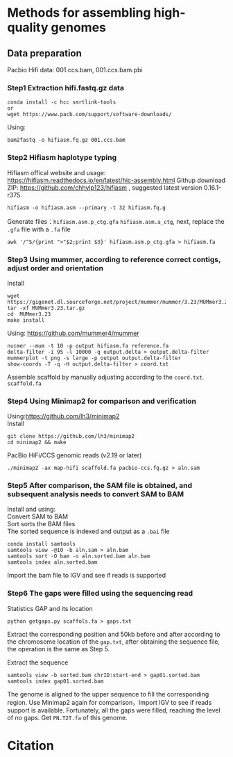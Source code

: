 #  Methods for assembling high-quality genomes
##  Data preparation  
Pacbio Hifi data: 001.ccs.bam, 001.ccs.bam.pbi
###  Step1 Extraction hifi.fastq.gz data  
```
conda install -c hcc smrtlink-tools  
or
wget https://www.pacb.com/support/software-downloads/  
```  
Using:   
```
bam2fastq -o hifiasm.fq.gz 001.ccs.bam  
```  
### Step2 Hifiasm haplotype typing  
Hifiasm offical website and usage: https://hifiasm.readthedocs.io/en/latest/hic-assembly.html
Githup download ZIP: https://github.com/chhylp123/hifiasm , suggested latest version 0.16.1-r375.  
```  
hifiasm -o hifiasm.asm --primary -t 32 hifiasm.fq.g  
```  
Generate files：`hifiasm.asm.p_ctg.gfa` `hifiasm.asm.a_ctg`, next, replace the `.gfa` file with a `.fa` file  
```
awk '/^S/{print ">"$2;print $3}' hifiasm.asm.p_ctg.gfa > hifiasm.fa  
```  
###  Step3 Using mummer, according to reference correct contigs, adjust order and orientation
Install  
```  
wget https://gigenet.dl.sourceforge.net/project/mummer/mummer/3.23/MUMmer3.23.tar.gz
tar -xf MUMmer3.23.tar.gz
cd  MUMmer3.23
make install  
```
Using: https://github.com/mummer4/mummer 
```  
nucmer --mum -t 10 -p output hifiasm.fa reference.fa  
delta-filter -i 95 -l 10000 -q output.delta > output.delta-filter  
mummerplot -t png -s large -p output output.delta-filter  
show-coords -T -q -H output.delta-filter > coord.txt  
```  
Assemble scaffold by manually adjusting according to the `coord.txt`. `scaffold.fa`
###  Step4 Using Minimap2 for comparison and verification  
Using:https://github.com/lh3/minimap2  
Install  
```  
git clone https://github.com/lh3/minimap2
cd minimap2 && make  
```    
PacBio HiFi/CCS genomic reads (v2.19 or later)  
```  
./minimap2 -ax map-hifi scaffold.fa pacbio-ccs.fq.gz > aln.sam  
```  
###  Step5 After comparison, the SAM file is obtained, and subsequent analysis needs to convert SAM to BAM  
Install and using:  
Convert SAM to BAM  
Sort sorts the BAM files  
The sorted sequence is indexed and output as a `.bai` file  
```  
conda install samtools  
samtools view -@10 -b aln.sam > aln.bam  
samtools sort -O bam -o aln.sorted.bam aln.bam  
samtools index aln.sorted.bam  
```  
Import the bam file to IGV and see if reads is supported  
###  Step6 The gaps were filled using the sequencing read  
Statistics GAP and its location  
```  
python getgaps.py scaffols.fa > gaps.txt  
```  
Extract the corresponding position and 50kb before and after according to the chromosome location of the `gap.txt`, after obtaining the sequence file, the operation is the same as Step 5.  

Extract the sequence  
```  
samtools view -b sorted.bam chrID:start-end > gap01.sorted.bam  
samtools index gap01.sorted.bam  
```  
The genome is aligned to the upper sequence to fill the corresponding region. Use Minimap2 again for comparison，Import IGV to see if reads support is available. Fortunately, all the gaps were filled, reaching the level of no gaps. Get `PN.T2T.fa` of this genome.  


#  Citation  

